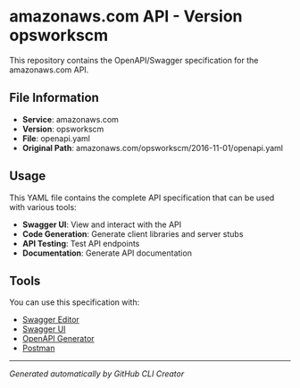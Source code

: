 # amazonaws.com API - Version opsworkscm

This repository contains the OpenAPI/Swagger specification for the amazonaws.com API.

## File Information

- **Service**: amazonaws.com
- **Version**: opsworkscm
- **File**: openapi.yaml
- **Original Path**: amazonaws.com/opsworkscm/2016-11-01/openapi.yaml

## Usage

This YAML file contains the complete API specification that can be used with various tools:

- **Swagger UI**: View and interact with the API
- **Code Generation**: Generate client libraries and server stubs
- **API Testing**: Test API endpoints
- **Documentation**: Generate API documentation

## Tools

You can use this specification with:

- [Swagger Editor](https://editor.swagger.io/)
- [Swagger UI](https://swagger.io/tools/swagger-ui/)
- [OpenAPI Generator](https://openapi-generator.tech/)
- [Postman](https://www.postman.com/)

---

*Generated automatically by GitHub CLI Creator*

